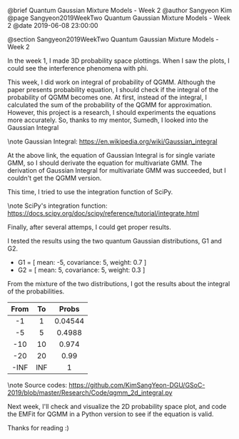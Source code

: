@brief Quantum Gaussian Mixture Models - Week 2
@author Sangyeon Kim
@page Sangyeon2019WeekTwo Quantum Gaussian Mixture Models - Week 2
@date 2019-06-08 23:00:00

@section Sangyeon2019WeekTwo Quantum Gaussian Mixture Models - Week 2

In the week 1, I made 3D probability space plottings. When I saw the plots, I could see the interference phenomena with phi.

This week, I did work on integral of probability of QGMM. Although the paper presents probability equation, I should check if the integral of the probability of QGMM becomes one.
At first, instead of the integral, I calculated the sum of the probability of the QGMM for approximation.
However, this project is a research, I should experiments the equations more accurately. So, thanks to my mentor, Sumedh, I looked into the Gaussian Integral

\note Gaussian Integral: https://en.wikipedia.org/wiki/Gaussian_integral

At the above link, the equation of Gaussian Integral is for single variate GMM, so I should derivate the equation for multivariate GMM.
The derivation of Gaussian Integral for multivariate GMM was succeeded, but I couldn't get the QGMM version.

This time, I tried to use the integration function of SciPy.

\note SciPy's integration function: https://docs.scipy.org/doc/scipy/reference/tutorial/integrate.html

Finally, after several attemps, I could get proper results.

I tested the results using the two quantum Gaussian distributions, G1 and G2.

  - G1 = [ mean: -5, covariance: 5, weight: 0.7 ]
  - G2 = [ mean:  5, covariance: 5, weight: 0.3 ]

From the mixture of the two distributions, I got the results about the integral of the probabilities.

<center>

|  From  |   To   | Probs  |
| :----: | :----: | :----: |
| -1     | 1      | 0.04544|
| -5     | 5      | 0.4988 |
| -10    | 10     | 0.974  |
| -20    | 20     | 0.99   |
| -INF   | INF    | 1      |

</center>

\note Source codes: https://github.com/KimSangYeon-DGU/GSoC-2019/blob/master/Research/Code/qgmm_2d_integral.py

Next week, I'll check and visualize the 2D probability space plot, and code the EMFit for QGMM in a Python version to see if the equation is valid.

Thanks for reading :)
